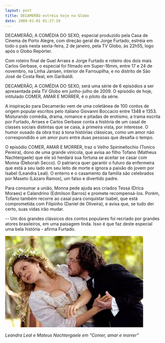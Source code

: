 ```yaml
---
layout: post
title: DECAMERÃO estréia hoje na Globo
date: 2009-01-01 01:27:19
---
```

DECAMERÃO, A COMÉDIA DO SEXO, especial produzido pela Casa de Cinema de Porto Alegre, com direção geral de Jorge Furtado, estréia em todo o país nesta sexta-feira, 2 de janeiro, pela TV Globo, às 22h55, logo após o Globo Repórter.

Com roteiro final de Guel Arraes e Jorge Furtado e roteiro dos dois mais Carlos Gerbase, o especial foi filmado em Super-16mm, entre 17 e 24 de novembro, na Linha Jansen, interior de Farroupilha, e no distrito de São José de Costa Real, em Garibaldi.

DECAMERÃO, A COMÉDIA DO SEXO, será uma série de 6 episódios a ser apresentada pela TV Globo em junho-julho de 2009. O episódio de hoje, intitulado COMER, AMAR E MORRER, é o piloto da série.

A inspiração para Decamerão vem de uma coletânea de 100 contos de origem popular escritos pelo italiano Giovanni Boccacio entre 1348 e 1353. Misturando comédia, drama, romance e pitadas de erotismo, a trama escrita por Furtado, Arraes e Carlos Gerbase conta a história de um casal de classes sociais distintas que se casa, à primeira vista, por interesse. O humor ousado da obra traz à tona histórias clássicas, como um amor não correspondido e um amor puro entre duas pessoas que desafia o tempo.

O episódio COMER, AMAR E MORRER, traz o Velho Spininellochio (Tonico Pereira), dono de uma grande vinícola, que avisa ao filho Tofano (Matheus Nachtergaele) que ele só herdará sua fortuna se aceitar se casar com Monna (Deborah Secco). O patriarca quer garantir o futuro da enfermeira que está a seu lado em seu leito de morte e ignora a paixão do jovem por Isabel (Leandra Leal). O enterro e o casamento da família são celebrados por Maseto (Lázaro Ramos), um falso e divertido padre.

Para consumar a união, Monna pede ajuda aos criados Tessa (Drica Moraes) e Calandrino (Edmilson Barros) e promete recompensá-los. Porém, Tofano também recorre ao casal para conquistar Isabel, que está comprometida com Filipinho (Daniel de Oliveira), e avisa que, se tudo der certo, suas vidas irão mudar.

\-- Um dos grandes clássicos dos contos populares foi recriado por grandes atores brasileiros, em uma paisagem linda. Isso é que faz deste especial uma bela história - afirma Furtado.

![](/uploads/decam-estreia.jpg)

*Leandra Leal e Mateus Nachtergaele em "Comer, amar e morrer"*